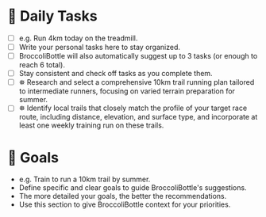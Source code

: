 # 📅 Daily Tasks
- [ ] e.g. Run 4km today on the treadmill.
- [ ] Write your personal tasks here to stay organized.
- [ ] BroccoliBottle will also automatically suggest up to 3 tasks (or enough to reach 6 total).
- [ ] Stay consistent and check off tasks as you complete them.
- [ ] ⛯ Research and select a comprehensive 10km trail running plan tailored to intermediate runners, focusing on varied terrain preparation for summer.
- [ ] ⛯ Identify local trails that closely match the profile of your target race route, including distance, elevation, and surface type, and incorporate at least one weekly training run on these trails.
# 🎯 Goals
- e.g. Train to run a 10km trail by summer.
- Define specific and clear goals to guide BroccoliBottle's suggestions.
- The more detailed your goals, the better the recommendations.
- Use this section to give BroccoliBottle context for your priorities.
